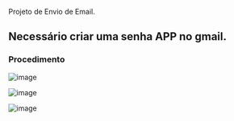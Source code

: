 Projeto de Envio de Email. 

## Necessário criar uma senha APP no gmail. 

### Procedimento

![image](https://github.com/user-attachments/assets/3e6ae9b6-3121-4c46-9614-61ed10b7b5df)


![image](https://github.com/user-attachments/assets/53629be8-c33d-4290-971c-606f3d997706)


![image](https://github.com/user-attachments/assets/72d0d9a5-3085-4bb8-8f8e-23b16974634b)
